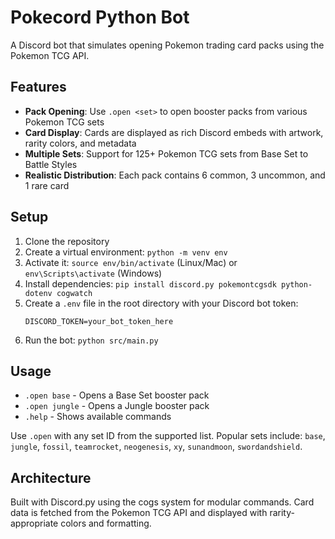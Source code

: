 # Pokecord Python Bot

A Discord bot that simulates opening Pokemon trading card packs using the Pokemon TCG API.

## Features

- **Pack Opening**: Use `.open <set>` to open booster packs from various Pokemon TCG sets
- **Card Display**: Cards are displayed as rich Discord embeds with artwork, rarity colors, and metadata
- **Multiple Sets**: Support for 125+ Pokemon TCG sets from Base Set to Battle Styles
- **Realistic Distribution**: Each pack contains 6 common, 3 uncommon, and 1 rare card

## Setup

1. Clone the repository
2. Create a virtual environment: `python -m venv env`
3. Activate it: `source env/bin/activate` (Linux/Mac) or `env\Scripts\activate` (Windows)
4. Install dependencies: `pip install discord.py pokemontcgsdk python-dotenv cogwatch`
5. Create a `.env` file in the root directory with your Discord bot token:
   ```
   DISCORD_TOKEN=your_bot_token_here
   ```
6. Run the bot: `python src/main.py`

## Usage

- `.open base` - Opens a Base Set booster pack
- `.open jungle` - Opens a Jungle booster pack
- `.help` - Shows available commands

Use `.open` with any set ID from the supported list. Popular sets include: `base`, `jungle`, `fossil`, `teamrocket`, `neogenesis`, `xy`, `sunandmoon`, `swordandshield`.

## Architecture

Built with Discord.py using the cogs system for modular commands. Card data is fetched from the Pokemon TCG API and displayed with rarity-appropriate colors and formatting.